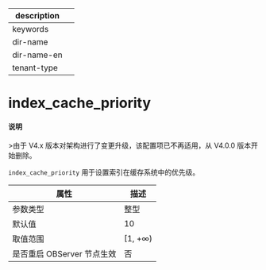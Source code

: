 |description||
|---|---|
|keywords||
|dir-name||
|dir-name-en||
|tenant-type||

# index_cache_priority

<main id="notice" type='explain'>
<h4>说明</h4>
<p>>由于 V4.x 版本对架构进行了变更升级，该配置项已不再适用，从 V4.0.0 版本开始删除。</p>
</main>

`index_cache_priority` 用于设置索引在缓存系统中的优先级。

|      **属性**      |  **描述**  |
|------------------|----------|
| 参数类型             | 整型       |
| 默认值              | 10       |
| 取值范围             | \[1, +∞) |
| 是否重启 OBServer 节点生效 | 否        |

